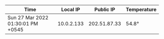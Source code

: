 | Time     | Local IP | Public IP | Temperature |
| ----------- | ----------- | ----------- | ----------- |
| Sun 27 Mar 2022 01:30:01 PM +0545      | 10.0.2.133     | 202.51.87.33  | 54.8° |
